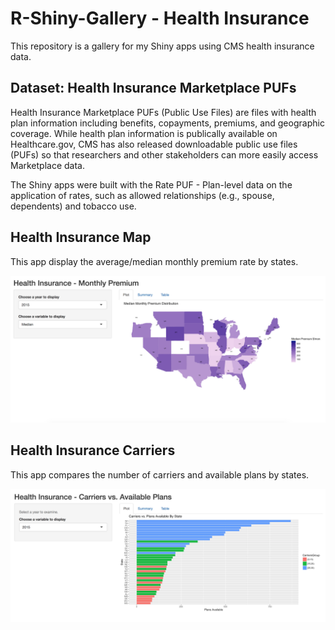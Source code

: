 # R-Shiny-Gallery - Health Insurance
This repository is a gallery for my Shiny apps using CMS health insurance data.

## Dataset: Health Insurance Marketplace PUFs
Health Insurance Marketplace PUFs (Public Use Files) are files with health plan information including benefits, copayments, premiums, and geographic coverage. While health plan information is publically available on Healthcare.gov, CMS has also released downloadable public use files (PUFs) so that researchers and other stakeholders can more easily access Marketplace data.

The Shiny apps were built with the Rate PUF - Plan-level data on the application of rates, such as allowed relationships (e.g., spouse, dependents) and tobacco use.

## Health Insurance Map
This app display the average/median monthly premium rate by states.

![alt text](https://github.com/shihyinnn/R-Shiny-Gallery/blob/master/img/health-insurance-map.png)


## Health Insurance Carriers
This app compares the number of carriers and available plans by states.

![alt text](https://github.com/shihyinnn/R-Shiny-Gallery/blob/master/img/health-insurance-carriers.png)